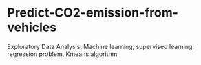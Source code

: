 # Predict-CO2-emission-from-vehicles
Exploratory Data Analysis, Machine learning, supervised learning, regression problem, Kmeans algorithm
